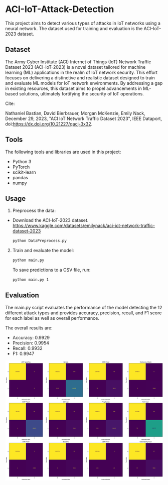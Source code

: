 # ACI-IoT-Attack-Detection

This project aims to detect various types of attacks in IoT networks using a neural network. The dataset used for training and evaluation is the ACI-IoT-2023 dataset.

## Dataset

The Army Cyber Institute (ACI) Internet of Things (IoT) Network Traffic Dataset 2023 (ACI-IoT-2023) is a novel dataset tailored for machine learning (ML) applications in the realm of IoT network security. This effort focuses on delivering a distinctive and realistic dataset designed to train and evaluate ML models for IoT network environments. By addressing a gap in existing resources, this dataset aims to propel advancements in ML-based solutions, ultimately fortifying the security of IoT operations.

Cite:

Nathaniel Bastian, David Bierbrauer, Morgan McKenzie, Emily Nack, December 29, 2023, "ACI IoT Network Traffic Dataset 2023", IEEE Dataport, doi:https://dx.doi.org/10.21227/qacj-3x32.

## Tools

The following tools and libraries are used in this project:

- Python 3
- PyTorch
- scikit-learn
- pandas
- numpy

## Usage

1. Preprocess the data:

- Download the ACI-IoT-2023 dataset. https://www.kaggle.com/datasets/emilynack/aci-iot-network-traffic-dataset-2023
    ```sh
    python DataPreprocess.py
    ```

2. Train and evaluate the model:
    ```sh
    python main.py
    ```

    To save predictions to a CSV file, run:
    ```sh
    python main.py 1
    ```

## Evaluation

The main.py script evaluates the performance of the model detecting the 12 different attack types and provides accuracy, precision, recall, and F1 score for each label as well as overall performance. 

The overall results are:
- Accuracy: 	0.9929
- Precision:	0.9954
- Recall:		0.9932
- F1:           0.9947

![alt text](confusion_matrices.png)



